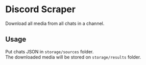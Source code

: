# Discord Scraper
Download all media from all chats in a channel.

## Usage
Put chats JSON in `storage/sources` folder.  
The downloaded media will be stored on `storage/results` folder. 